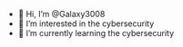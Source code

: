 - 👋 Hi, I’m @Galaxy3008
- 👀 I’m interested in the cybersecurity
- 🌱 I’m currently learning the cybersecurity

<!---
Galaxy3008/Galaxy3008 is a ✨ special ✨ repository because its `README.md` (this file) appears on your GitHub profile.
You can click the Preview link to take a look at your changes.
--->
